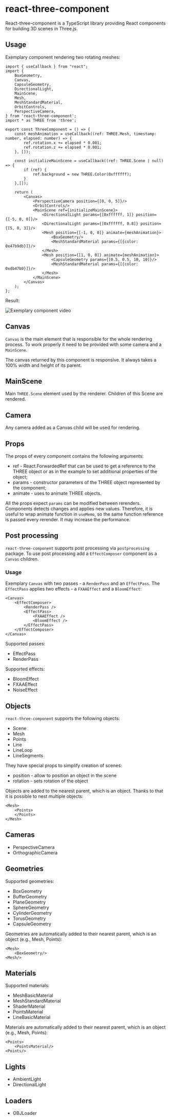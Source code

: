 # react-three-component
React-three-component is a TypeScript library providing React components
for building 3D scenes in Three.js.

## Usage
Exemplary component rendering two rotating meshes:

```tsx
import { useCallback } from "react";
import {
    BoxGeometry,
    Canvas,
    CapsuleGeometry,
    DirectionalLight,
    MainScene,
    Mesh,
    MeshStandardMaterial,
    OrbitControls,
    PerspectiveCamera,
} from 'react-three-component';
import * as THREE from 'three';

export const ThreeComponent = () => {
    const meshAnimation = useCallback((ref: THREE.Mesh, timestamp: number, elapsed: number) => {
        ref.rotation.x += elapsed * 0.001;
        ref.rotation.z += elapsed * 0.001;
    }, []);

    const initializeMainScene = useCallback((ref: THREE.Scene | null) => {
        if (ref) {
            ref.background = new THREE.Color(0xffffff);
        }
    },[]);

    return (
        <Canvas>
            <PerspectiveCamera position={[0, 0, 5]}/>
            <OrbitControls/>
            <MainScene ref={initializeMainScene}>
                <DirectionalLight params={[0xffffff, 1]} position={[-5, 0, 0]}/>
                <DirectionalLight params={[0xffffff, 0.8]} position={[5, 0, 3]}/>
                <Mesh position={[-1, 0, 0]} animate={meshAnimation}>
                    <BoxGeometry/>
                    <MeshStandardMaterial params={[{color: 0x47b9db}]}/>
                </Mesh>
                <Mesh position={[1, 0, 0]} animate={meshAnimation}>
                    <CapsuleGeometry params={[0.5, 0.5, 10, 10]}/>
                    <MeshStandardMaterial params={[{color: 0xdb47b9}]}/>
                </Mesh>
            </MainScene>
        </Canvas>
    );
};
```
Result:

![Exemplary component video](https://raw.githubusercontent.com/TheDoom-IT/DawidBadurekThesis/master/docs/example.gif)

## Canvas
`Canvas` is the main element that is responsible for the whole rendering process.
To work properly it need to be provided with some camera and a `MainScene`.

The canvas returned by this component is responsive. It always takes a 100% width and height of its parent.

## MainScene
Main `THREE.Scene` element used by the renderer. Children of this Scene are
rendered.

## Camera
Any camera added as a Canvas child will be used for rendering.

## Props
The props of every component contains the following arguments:
- ref - React.ForwardedRef that can be used to get a reference to the 
THREE object or as in the example to set additional properties of the object;
- params - constructor parameters of the THREE object represented by the component;
- animate - uses to animate THREE objects.

All the props expect `params` can be modified between rerenders. Components
detects changes and applies new values. Therefore, it is useful to wrap animate function in
`useMemo`, so the same function reference is passed every rerender.
It may increase the performance.

## Post processing
`react-three-component` supports post processing via `postprocessing` package.
To use post processing add a `EffectComposer` component as a `Canvas` children.

### Usage
Exemplary `Canvas` with two passes - a `RenderPass` and an `EffectPass`. The `EffectPass`
applies two effects - a `FXAAEffect` and a `BloomEffect`:
```tsx
<Canvas>
    <EffectComposer>
        <RenderPass />
        <EffectPass>
            <FXAAEffect />
            <BloomEffect />
        </EffectPass>
    </EffectComposer>
</Canvas>
```
Supported passes:
- EffectPass
- RenderPass

Supported effects:
- BloomEffect
- FXAAEffect
- NoiseEffect

## Objects
`react-three-component` supports the following objects:
- Scene
- Mesh
- Points
- Line
- LineLoop
- LineSegments

They have special props to simplify creation of scenes:
- position - allow to position an object in the scene
- rotation - sets rotation of the object

Objects are added to the nearest parent, which is an object. Thanks to that it is
possible to nest multiple objects:

```tsx
<Mesh>
    <Points>
    </Points>
</Mesh>
```
## Cameras
- PerspectiveCamera
- OrthographicCamera

## Geometries
Supported geometries:
- BoxGeometry
- BufferGeometry
- PlaneGeometry
- SphereGeometry
- CylinderGeometry
- TorusGeometry
- CapsuleGeometry

Geometries are automatically added to their nearest parent, which is an object (e.g., Mesh, Points):
```tsx
<Mesh>
    <BoxGeometry/>
<Mesh/>
```

## Materials
Supported materials:
- MeshBasicMaterial
- MeshStandardMaterial
- ShaderMaterial
- PointsMaterial
- LineBasicMaterial

Materials are automatically added to their nearest parent, which is an object (e.g., Mesh, Points):
```tsx
<Points>
    <PointsMaterial/>
<Points/>
```
## Lights
- AmbientLight
- DirectionalLight

## Loaders
- OBJLoader